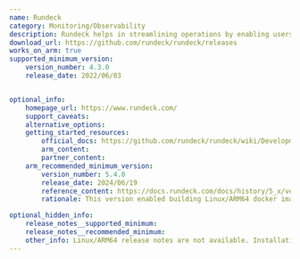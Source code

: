 ```yaml
---
name: Rundeck
category: Monitoring/Observability
description: Rundeck helps in streamlining operations by enabling users to define, execute and monitor workflows.
download_url: https://github.com/rundeck/rundeck/releases
works_on_arm: true
supported_minimum_version:
    version_number: 4.3.0
    release_date: 2022/06/03


optional_info:
    homepage_url: https://www.rundeck.com/
    support_caveats:
    alternative_options:
    getting_started_resources:
        official_docs: https://github.com/rundeck/rundeck/wiki/Development
        arm_content:
        partner_content:
    arm_recommended_minimum_version:
        version_number: 5.4.0
        release_date: 2024/06/19
        reference_content: https://docs.rundeck.com/docs/history/5_x/version-5.4.0.html
        rationale: This version enabled building Linux/ARM64 docker images for rundeck locally.

optional_hidden_info:
    release_notes__supported_minimum:
    release_notes__recommended_minimum:
    other_info: Linux/ARM64 release notes are not available. Installation and testing are done via the [tar archive](https://github.com/rundeck/rundeck/releases/tag/v4.3.0).
---
```


